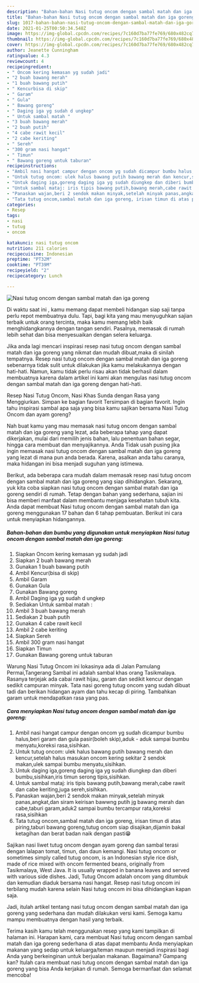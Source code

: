 ```yaml
---
description: "Bahan-bahan Nasi tutug oncom dengan sambal matah dan iga goreng yang nikmat dan Mudah Dibuat"
title: "Bahan-bahan Nasi tutug oncom dengan sambal matah dan iga goreng yang nikmat dan Mudah Dibuat"
slug: 1017-bahan-bahan-nasi-tutug-oncom-dengan-sambal-matah-dan-iga-goreng-yang-nikmat-dan-mudah-dibuat
date: 2021-01-25T00:50:34.548Z
image: https://img-global.cpcdn.com/recipes/7c160d7ba77fe769/680x482cq70/nasi-tutug-oncom-dengan-sambal-matah-dan-iga-goreng-foto-resep-utama.jpg
thumbnail: https://img-global.cpcdn.com/recipes/7c160d7ba77fe769/680x482cq70/nasi-tutug-oncom-dengan-sambal-matah-dan-iga-goreng-foto-resep-utama.jpg
cover: https://img-global.cpcdn.com/recipes/7c160d7ba77fe769/680x482cq70/nasi-tutug-oncom-dengan-sambal-matah-dan-iga-goreng-foto-resep-utama.jpg
author: Jeanette Cunningham
ratingvalue: 4.3
reviewcount: 4
recipeingredient:
- " Oncom kering kemasan yg sudah jadi"
- "2 buah bawang merah"
- "1 buah bawang putih"
- " Kencurbisa di skip"
- " Garam"
- " Gula"
- " Bawang goreng"
- " Daging iga yg sudah d ungkep"
- " Untuk sambal matah "
- "3 buah bawang merah"
- "2 buah putih"
- "4 cabe rawit kecil"
- "2 cabe keriting"
- " Sereh"
- "300 gram nasi hangat"
- " Timun"
- " Bawang goreng untuk taburan"
recipeinstructions:
- "Ambil nasi hangat campur dengan oncom yg sudah dicampur bumbu halus,beri garam dan gula pasir(boleh skip),aduk - aduk sampai bumbu menyatu,koreksi rasa,sisihkan."
- "Untuk tutug oncom: ulek halus bawang putih bawang merah dan kencur,setelah halus masukan oncom kering sekitar 2 sendok makan,ulek sampai bumbu menyatu,sisihkan."
- "Untuk daging iga,goreng daging iga yg sudah diungkep dan diberi bumbu,sisihkan,iris timun serong tipis,sisihkan."
- "Untuk sambal mataj: iris tipis bawang putih,bawang merah,cabe rawit dan cabe keriting,juga sereh,sisihkan."
- "Panaskan wajan,beri 2 sendok makan minyak,setelah minyak panas,angkat,dan siram keirisan bawwng putih jg bawang merah dan cabe,taburi garam,aduk2 sampai bumbu tercampur rata,koreksi rasa,sisihkan"
- "Tata tutug oncom,sambal matah dan iga goreng, irisan timun di atas piring,taburi bawang goreng,tutug oncom siap disajikan,dijamin bakal ketagihan dan berat badan naik dengan pasti😁"
categories:
- Resep
tags:
- nasi
- tutug
- oncom

katakunci: nasi tutug oncom 
nutrition: 211 calories
recipecuisine: Indonesian
preptime: "PT32M"
cooktime: "PT39M"
recipeyield: "2"
recipecategory: Lunch

---
```



![Nasi tutug oncom dengan sambal matah dan iga goreng](https://img-global.cpcdn.com/recipes/7c160d7ba77fe769/680x482cq70/nasi-tutug-oncom-dengan-sambal-matah-dan-iga-goreng-foto-resep-utama.jpg)

Di waktu  saat ini , kamu memang dapat membeli hidangan siap saji tanpa perlu repot membuatnya dulu. Tapi, bagi kita yang mau menyuguhkan sajian terbaik untuk orang tercinta, maka kamu memang lebih baik menghidangkannya dengan tangan sendiri. Pasalnya, memasak di rumah lebih sehat dan bisa menyesuaikan dengan selera keluarga.

Jika anda lagi mencari inspirasi resep nasi tutug oncom dengan sambal matah dan iga goreng yang nikmat dan mudah dibuat,maka di sinilah tempatnya. Resep nasi tutug oncom dengan sambal matah dan iga goreng  sebenarnya tidak sulit untuk dilakukan jika kamu melakukannya dengan hati-hati. Namun, kamu tidak perlu risau akan tidak berhasil dalam membuatnya 
karena dalam artikel ini kami akan mengulas nasi tutug oncom dengan sambal matah dan iga goreng dengan hati-hati.  

Resep Nasi Tutug Oncom, Nasi Khas Sunda dengan Rasa yang Menggiurkan. Simpan ke bagian favorit Tersimpan di bagian favorit. Ingin tahu inspirasi sambal apa saja yang bisa kamu sajikan bersama Nasi Tutug Oncom dan ayam goreng?

Nah buat kamu yang mau memasak nasi tutug oncom dengan sambal matah dan iga goreng yang lezat, ada beberapa tahap yang dapat dikerjakan, mulai dari memilih jenis bahan, lalu penentuan bahan segar, hingga cara membuat dan menyajikannya. Anda Tidak usah pusing jika ingin memasak nasi tutug oncom dengan sambal matah dan iga goreng yang lezat di mana pun anda berada. Karena, asalkan anda  tahu caranya, maka hidangan ini bisa menjadi suguhan yang istimewa.

Berikut, ada beberapa cara mudah dalam memasak resep nasi tutug oncom dengan sambal matah dan iga goreng yang siap dihidangkan. Sekarang, yuk kita coba siapkan nasi tutug oncom dengan sambal matah dan iga goreng sendiri di rumah. Tetap dengan bahan yang sederhana, sajian ini bisa memberi manfaat dalam membantu menjaga kesehatan tubuh kita. Anda dapat membuat Nasi tutug oncom dengan sambal matah dan iga goreng menggunakan 17 bahan dan 6 tahap pembuatan. Berikut ini cara untuk menyiapkan hidangannya.

<!--inarticleads1-->

##### Bahan-bahan dan bumbu yang digunakan untuk menyiapkan Nasi tutug oncom dengan sambal matah dan iga goreng:

1. Siapkan  Oncom kering kemasan yg sudah jadi
1. Siapkan 2 buah bawang merah
1. Gunakan 1 buah bawang putih
1. Ambil  Kencur(bisa di skip)
1. Ambil  Garam
1. Gunakan  Gula
1. Gunakan  Bawang goreng
1. Ambil  Daging iga yg sudah d ungkep
1. Sediakan  Untuk sambal matah :
1. Ambil 3 buah bawang merah
1. Sediakan 2 buah putih
1. Gunakan 4 cabe rawit kecil
1. Ambil 2 cabe keriting
1. Siapkan  Sereh
1. Ambil 300 gram nasi hangat
1. Siapkan  Timun
1. Gunakan  Bawang goreng untuk taburan


Warung Nasi Tutug Oncom ini lokasinya ada di Jalan Pamulang Permai,Tangerang Sambal ini adalah sambal khas orang Tasikmalaya. Rasanya terjejak ada cabai rawit hijau, garam dan sedikit kencur dengan sedikit campuran minyak. Tata nasi goreng tutug oncom yang sudah dibuat tadi dan berikan hidangan ayam dan tahu kecap di piring. Tambahkan garam untuk mendapatkan rasa yang pas. 

<!--inarticleads2-->

##### Cara menyiapkan Nasi tutug oncom dengan sambal matah dan iga goreng:

1. Ambil nasi hangat campur dengan oncom yg sudah dicampur bumbu halus,beri garam dan gula pasir(boleh skip),aduk - aduk sampai bumbu menyatu,koreksi rasa,sisihkan.
1. Untuk tutug oncom: ulek halus bawang putih bawang merah dan kencur,setelah halus masukan oncom kering sekitar 2 sendok makan,ulek sampai bumbu menyatu,sisihkan.
1. Untuk daging iga,goreng daging iga yg sudah diungkep dan diberi bumbu,sisihkan,iris timun serong tipis,sisihkan.
1. Untuk sambal mataj: iris tipis bawang putih,bawang merah,cabe rawit dan cabe keriting,juga sereh,sisihkan.
1. Panaskan wajan,beri 2 sendok makan minyak,setelah minyak panas,angkat,dan siram keirisan bawwng putih jg bawang merah dan cabe,taburi garam,aduk2 sampai bumbu tercampur rata,koreksi rasa,sisihkan
1. Tata tutug oncom,sambal matah dan iga goreng, irisan timun di atas piring,taburi bawang goreng,tutug oncom siap disajikan,dijamin bakal ketagihan dan berat badan naik dengan pasti😁


Sajikan nasi liwet tutug oncom dengan ayam goreng dan sambal terasi dengan lalapan tomat, timun, dan daun kemangi. Nasi tutug oncom or sometimes simply called tutug oncom, is an Indonesian style rice dish, made of rice mixed with oncom fermented beans, originally from Tasikmalaya, West Java. It is usually wrapped in banana leaves and served with various side dishes. Jadi, Tutug Oncom adalah oncom yang ditumbuk dan kemudian diaduk bersama nasi hangat. Resep nasi tutug oncom ini terbilang mudah karena selain Nasi tutug oncom ini bisa dihidangkan kapan saja. 

Jadi, itulah artikel tentang  nasi tutug oncom dengan sambal matah dan iga goreng  yang sederhana dan mudah dilakukan versi kami. Semoga kamu mampu membuatnya dengan hasil yang terbaik. 

Terima kasih kamu telah menggunakan resep yang kami tampilkan di halaman ini. Harapan kami, cara membuat  Nasi tutug oncom dengan sambal matah dan iga goreng sederhana di atas dapat membantu Anda menyiapkan makanan yang sedap untuk keluarga/teman maupun menjadi inspirasi bagi Anda yang berkeinginan untuk berjualan makanan. Bagaimana? Gampang kan? Itulah cara membuat nasi tutug oncom dengan sambal matah dan iga goreng yang bisa Anda kerjakan di rumah. Semoga bermanfaat dan selamat mencoba!

